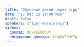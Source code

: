 ```yaml
---
title: "Обучение детей через игры"
date: "17 Dec 21 19:00 MSK"
draft: false
speakers: ["igor-mosulezniy"]
videos:
  доклад: XLvxsEKB5UY
  обсуждение доклада: HUgGwIlHYYg
---
```

